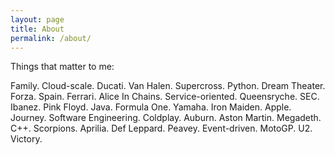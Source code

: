 ```yaml
---
layout: page
title: About
permalink: /about/
---
```

Things that matter to me:

Family. Cloud-scale. Ducati. Van Halen. Supercross. Python. Dream Theater. Forza. Spain. Ferrari. Alice In Chains. Service-oriented. Queensryche. SEC. Ibanez. Pink Floyd. Java. Formula One. Yamaha. Iron Maiden. Apple. Journey. Software Engineering. Coldplay. Auburn. Aston Martin. Megadeth. C++. Scorpions. Aprilia. Def Leppard. Peavey. Event-driven. MotoGP. U2. Victory.

